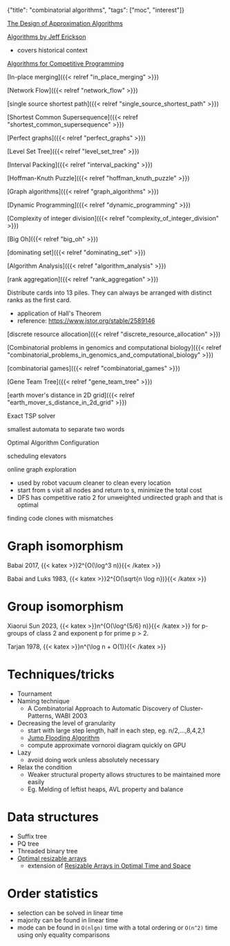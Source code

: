 {"title": "combinatorial algorithms", "tags": ["moc", "interest"]}

[The Design of Approximation Algorithms](https://www.designofapproxalgs.com/)

[Algorithms by Jeff Erickson](https://jeffe.cs.illinois.edu/teaching/algorithms/)
* covers historical context

[Algorithms for Competitive Programming](https://cp-algorithms.com/)

[In-place merging]({{< relref "in_place_merging" >}})

[Network Flow]({{< relref "network_flow" >}})

[single source shortest path]({{< relref "single_source_shortest_path" >}})

[Shortest Common Supersequence]({{< relref "shortest_common_supersequence" >}})

[Perfect graphs]({{< relref "perfect_graphs" >}})

[Level Set Tree]({{< relref "level_set_tree" >}})

[Interval Packing]({{< relref "interval_packing" >}})

[Hoffman-Knuth Puzzle]({{< relref "hoffman_knuth_puzzle" >}})

[Graph algorithms]({{< relref "graph_algorithms" >}})

[Dynamic Programming]({{< relref "dynamic_programming" >}})

[Complexity of integer division]({{< relref "complexity_of_integer_division" >}})

[Big Oh]({{< relref "big_oh" >}})

[dominating set]({{< relref "dominating_set" >}})

[Algorithm Analysis]({{< relref "algorithm_analysis" >}})

[rank aggregation]({{< relref "rank_aggregation" >}})

Distribute cards into 13 piles. They can always be arranged with distinct ranks as the first card.
* application of Hall's Theorem
* reference: https://www.jstor.org/stable/2589146

[discrete resource allocation]({{< relref "discrete_resource_allocation" >}})

[Combinatorial problems in genomics and computational biology]({{< relref "combinatorial_problems_in_genomics_and_computational_biology" >}})

[combinatorial games]({{< relref "combinatorial_games" >}})

[Gene Team Tree]({{< relref "gene_team_tree" >}})

[earth mover's distance in 2D grid]({{< relref "earth_mover_s_distance_in_2d_grid" >}})

Exact TSP solver

smallest automata to separate two words

Optimal Algorithm Configuration

scheduling elevators

online graph exploration
* used by robot vacuum cleaner to clean every location
* start from s visit all nodes and return to s, minimize the total cost
* DFS has competitive ratio 2 for unweighted undirected graph and that is optimal

finding code clones with mismatches

# Graph isomorphism

Babai 2017, {{< katex >}}2^{O(\log^3 n)}{{< /katex >}}

Babai and Luks 1983, {{< katex >}}2^{O(\sqrt{n \log n})}{{< /katex >}}

# Group isomorphism

Xiaorui Sun 2023, {{< katex >}}n^{O(\log^{5/6} n)}{{< /katex >}} for p-groups of class 2 and exponent p for prime p > 2.

Tarjan 1978, {{< katex >}}n^{\log n + O(1)}{{< /katex >}}

# Techniques/tricks
* Tournament
* Naming technique
  * A Combinatorial Approach to Automatic Discovery of Cluster-Patterns, WABI 2003
* Decreasing the level of granularity
  * start with large step length, half in each step, eg. n/2,...,8,4,2,1
  * [Jump Flooding Algorithm](http://www.comp.nus.edu.sg/~rongguod/JFA/index.html)
  * compute approximate vornoroi diagram quickly on GPU
* Lazy
  * avoid doing work unless absolutely necessary
* Relax the condition
  * Weaker structural property allows structures to be maintained more easily
  * Eg. Melding of leftist heaps, AVL property and balance

# Data structures
* Suffix tree
* PQ tree
* Threaded binary tree
* [Optimal resizable arrays](https://arxiv.org/abs/2211.11009)
  * extension of [Resizable Arrays in Optimal Time and Space](https://sedgewick.io/wp-content/themes/sedgewick/papers/1999Optimal.pdf)

# Order statistics
* selection can be solved in linear time
* majority can be found in linear time
* mode can be found in `O(nlgn)` time with a total ordering or `O(n^2)` time using only equality comparisons
